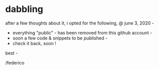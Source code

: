 # dabbling

after a few thoughts about it, i opted for the following, @ june 3, 2020 -

- everything "public" - has been removed from this github account -
- soon a few code & snippets to be published -
- check it back, soon !


best -

/federico

